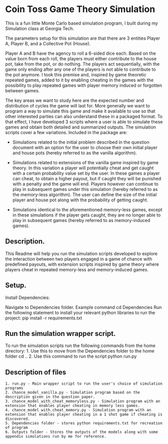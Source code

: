 # Coin Toss Game Theory Simulation
This is a fun little Monte Carlo based simulation program, I built during my Simulation class at Georgia Tech.

The parameters setup for this simulation are that there are 3 entities Player A, Player B, and a Collective Pot (House).

Player A and B have the agency to roll a 6-sided dice each. Based on the value born from each roll, the players must either contribute to the house pot, take from the pot, or do nothing. The players act sequentially, with the game only ending after any one of the players is not able to contribute to the pot anymore. I took this premise and, inspired by game theoretic repeated games, added to it by enabling cheating in the games with the possibility to play repeated games with player memory induced or forgotten between games.

The key areas we want to study here are the expected number and distribution of cycles the game will last for. More generally we want to program a way to simulate this game and make it available to use so that other interested parties can also understand these in a packaged format. To that effect, I have developed 3 scripts where a user is able to simulate these games and obtain both detailed and summarized outputs. The simulation scripts cover a few variations. Included in the package are:
  - Simulations related to the initial problem described in the question document with an option for the user to choose their own initial player and house pots (hereby referred to as the vanilla algorithm).

  - Simulations related to extensions of the vanilla game inspired by game theory. In this variation a player will potentially cheat and get caught with a certain probability value set by the user. In these games a player can cheat, to obtain a higher payout, but if caught they will be punished with a penalty and the game will end. Players however can continue to play in subsequent games under this simulation (hereby referred to as the memory-less algorithm). The user can define the size of the initial player and house pot along with the probability of getting caught.

  - Simulations identical to the aforementioned memory-less games, except in these simulations if the player gets caught, they are no longer able to play in subsequent games (hereby referred to as memory-induced games).

## Description.

  This Readme will help you run the simulation scripts developed to explore the interaction between two players engaged in a game of chance with predefined payouts, with extension scripts inspired by game theory where players cheat in repeated memory-less and memory-induced games.

## Setup.

  Install Dependencies:

  Navigate to Dependencies folder. Example command cd Dependencies
  Run the following statement to install your relevant python libraries to run the project:
	pip install -r requirements.txt

## Run the simulation wrapper script.
  To run the simulation scripts run the following commands from the home directory:
	1. Use this to move from the Dependencies folder to the home folder
    		cd ..
    	2. Use this command to run the script
		python run.py


## Description of files
	1. run.py - Main wrapper script to run the user's choice of simulation programs
	2. chance_model_vanilla.py - Simulation program based on the description given in the question paper.
	3. chance_model_with_cheat_memoryless.py - Simulation program with an extension that enables player cheating in memory less games.
	4. chance_model_with_cheat_memory.py - Simulation program with an extension that enables player cheating in a 1 shot game if cheating is discovered.
	5. Dependencies folder - stores python requirements.txt for recreation of program
	6. Outputs folder - Stores the outputs of the models along with some appendix simulations run by me for reference.
